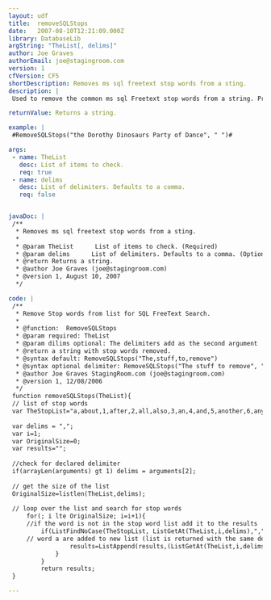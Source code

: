 ```yaml
---
layout: udf
title:  removeSQLStops
date:   2007-08-10T12:21:09.000Z
library: DatabaseLib
argString: "TheList[, delims]"
author: Joe Graves
authorEmail: joe@stagingroom.com
version: 1
cfVersion: CF5
shortDescription: Removes ms sql freetext stop words from a sting.
description: |
 Used to remove the common ms sql Freetext stop words from a string. Prevents error from occurring from searching for a stop word.

returnValue: Returns a string.

example: |
 #RemoveSQLStops("the Dorothy Dinosaurs Party of Dance", " ")#

args:
 - name: TheList
   desc: List of items to check.
   req: true
 - name: delims
   desc: List of delimiters. Defaults to a comma.
   req: false


javaDoc: |
 /**
  * Removes ms sql freetext stop words from a sting.
  * 
  * @param TheList      List of items to check. (Required)
  * @param delims      List of delimiters. Defaults to a comma. (Optional)
  * @return Returns a string. 
  * @author Joe Graves (joe@stagingroom.com) 
  * @version 1, August 10, 2007 
  */

code: |
 /**
  * Remove Stop words from list for SQL FreeText Search.
  * 
  * @function:  RemoveSQLStops
  * @param required: TheList
  * @param dilims optional: The delimiters add as the second argument
  * @return a string with stop words removed.
  * @syntax default: RemoveSQLStops("The,stuff,to,remove")
  * @syntax optional delimiter: RemoveSQLStops("The stuff to remove", " ")
  * @author Joe Graves StagingRoom.com (joe@stagingroom.com) 
  * @version 1, 12/08/2006 
  */
 function removeSQLStops(TheList){
 // list of stop words 
 var TheStopList="a,about,1,after,2,all,also,3,an,4,and,5,another,6,any,7,are,8,as,9,at,0,be,$,because,been,before,being,between,both,but,by,came,can,come,could,did,do,each,for,from,get,got,has,had,he,have,her,here,him,himself,his,how,if,in,into,is,it,like,make,many,me,might,more,most,much,must,my,never,now,of,on,only,or,other,our,out,over,said,same,see,should,since,some,still,such,take,than,that,the,their,them,then,there,these,they,this,those,through,to,too,under,up,very,was,way,we,well,were,what,where,which,while,who,with,would,you,your";
 
 var delims = ",";
 var i=1;
 var OriginalSize=0;
 var results="";
 
 //check for declared delimiter
 if(arrayLen(arguments) gt 1) delims = arguments[2];
 
 // get the size of the list
 OriginalSize=listlen(TheList,delims);
 
 // loop over the list and search for stop words
     for(; i lte OriginalSize; i=i+1){
     //if the word is not in the stop word list add it to the results
         if(ListFindNoCase(TheStopList, ListGetAt(TheList,i,delims),"," ) EQ 0) {
     // word a are added to new list (list is returned with the same delimiter passed in to the function) 
                 results=ListAppend(results,(ListGetAt(TheList,i,delims)),delims);
             }
         }
         return results;
 }

---
```


